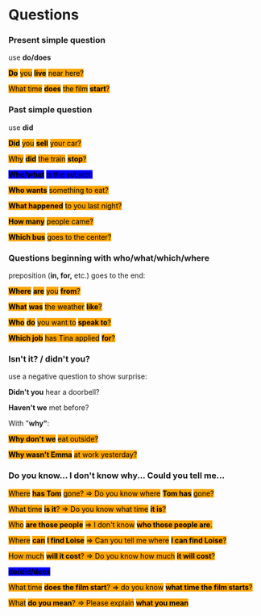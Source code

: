# Questions

### Present simple question

use **do/does**

<mark style="background-color:orange;">**Do**</mark> <mark style="background-color:orange;"></mark><mark style="background-color:orange;">you</mark> <mark style="background-color:orange;"></mark><mark style="background-color:orange;">**live**</mark> <mark style="background-color:orange;"></mark><mark style="background-color:orange;">near here?</mark>

<mark style="background-color:orange;">What time</mark> <mark style="background-color:orange;"></mark><mark style="background-color:orange;">**does**</mark> <mark style="background-color:orange;"></mark><mark style="background-color:orange;">the film</mark> <mark style="background-color:orange;"></mark><mark style="background-color:orange;">**start**</mark><mark style="background-color:orange;">?</mark>

### Past simple question

use **did**

<mark style="background-color:orange;">**Did**</mark> <mark style="background-color:orange;"></mark><mark style="background-color:orange;">you</mark> <mark style="background-color:orange;"></mark><mark style="background-color:orange;">**sell**</mark> <mark style="background-color:orange;"></mark><mark style="background-color:orange;">your car?</mark>

<mark style="background-color:orange;">Why</mark> <mark style="background-color:orange;"></mark><mark style="background-color:orange;">**did**</mark> <mark style="background-color:orange;"></mark><mark style="background-color:orange;">the train</mark> <mark style="background-color:orange;"></mark><mark style="background-color:orange;">**stop**</mark><mark style="background-color:orange;">?</mark>

<mark style="background-color:blue;">**Who/what**</mark> <mark style="background-color:blue;"></mark><mark style="background-color:blue;">is the subject:</mark>

<mark style="background-color:orange;">**Who wants**</mark> <mark style="background-color:orange;"></mark><mark style="background-color:orange;">something to eat?</mark>

<mark style="background-color:orange;">**What happened**</mark> <mark style="background-color:orange;"></mark><mark style="background-color:orange;">to you last night?</mark>

<mark style="background-color:orange;">**How many**</mark> <mark style="background-color:orange;"></mark><mark style="background-color:orange;">people came?</mark>

<mark style="background-color:orange;">**Which bus**</mark> <mark style="background-color:orange;"></mark><mark style="background-color:orange;">goes to the center?</mark>

### Questions beginning with who/what/which/where

preposition (**in, for,** etc.) goes to the end:

<mark style="background-color:orange;">**Where**</mark> <mark style="background-color:orange;"></mark><mark style="background-color:orange;"></mark> <mark style="background-color:orange;"></mark><mark style="background-color:orange;">**are**</mark> <mark style="background-color:orange;"></mark><mark style="background-color:orange;">you</mark> <mark style="background-color:orange;"></mark><mark style="background-color:orange;">**from**</mark><mark style="background-color:orange;">?</mark>

<mark style="background-color:orange;">**What**</mark> <mark style="background-color:orange;"></mark><mark style="background-color:orange;"></mark> <mark style="background-color:orange;"></mark><mark style="background-color:orange;">**was**</mark> <mark style="background-color:orange;"></mark><mark style="background-color:orange;">the weather</mark> <mark style="background-color:orange;"></mark><mark style="background-color:orange;">**like**</mark><mark style="background-color:orange;">?</mark>

<mark style="background-color:orange;">**Who**</mark> <mark style="background-color:orange;"></mark><mark style="background-color:orange;"></mark> <mark style="background-color:orange;"></mark><mark style="background-color:orange;">**do**</mark> <mark style="background-color:orange;"></mark><mark style="background-color:orange;">you want to</mark> <mark style="background-color:orange;"></mark><mark style="background-color:orange;">**speak to**</mark><mark style="background-color:orange;">?</mark>

<mark style="background-color:orange;">**Which job**</mark> <mark style="background-color:orange;"></mark><mark style="background-color:orange;">has Tina applied</mark> <mark style="background-color:orange;"></mark><mark style="background-color:orange;">**for**</mark><mark style="background-color:orange;">?</mark>

### Isn't it? / didn't you?

use a negative question to show surprise:

**Didn't you** hear a doorbell?

**Haven't we** met before?

With "**why"**:

<mark style="background-color:orange;">**Why don't we**</mark> <mark style="background-color:orange;"></mark><mark style="background-color:orange;">eat outside?</mark>

<mark style="background-color:orange;">**Why wasn't Emma**</mark> <mark style="background-color:orange;"></mark><mark style="background-color:orange;">at work yesterday?</mark>

### Do you know... I don't know why... Could you tell me...

<mark style="background-color:orange;">Where</mark> <mark style="background-color:orange;"></mark><mark style="background-color:orange;">**has Tom**</mark> <mark style="background-color:orange;"></mark><mark style="background-color:orange;">gone? => Do you know where</mark> <mark style="background-color:orange;"></mark><mark style="background-color:orange;">**Tom has**</mark> <mark style="background-color:orange;"></mark><mark style="background-color:orange;">gone?</mark>

<mark style="background-color:orange;">What time</mark> <mark style="background-color:orange;"></mark><mark style="background-color:orange;">**is it**</mark><mark style="background-color:orange;">? => Do you know what time</mark> <mark style="background-color:orange;"></mark><mark style="background-color:orange;">**it is**</mark><mark style="background-color:orange;">?</mark>

<mark style="background-color:orange;">Who</mark> <mark style="background-color:orange;"></mark><mark style="background-color:orange;">**are those people**</mark> <mark style="background-color:orange;"></mark><mark style="background-color:orange;">=> I don't know</mark> <mark style="background-color:orange;"></mark><mark style="background-color:orange;">**who those people are**</mark><mark style="background-color:orange;">.</mark>

<mark style="background-color:orange;">Where</mark> <mark style="background-color:orange;"></mark><mark style="background-color:orange;">**can**</mark> <mark style="background-color:orange;"></mark><mark style="background-color:orange;"></mark> <mark style="background-color:orange;"></mark><mark style="background-color:orange;">**I find Loise**</mark> <mark style="background-color:orange;"></mark><mark style="background-color:orange;">=> Can you tell me where</mark> <mark style="background-color:orange;"></mark><mark style="background-color:orange;">**I can find Loise**</mark><mark style="background-color:orange;">?</mark>

<mark style="background-color:orange;">How much</mark> <mark style="background-color:orange;"></mark><mark style="background-color:orange;">**will it cost**</mark><mark style="background-color:orange;">? => Do you know how much</mark> <mark style="background-color:orange;"></mark><mark style="background-color:orange;">**it will cost**</mark><mark style="background-color:orange;">?</mark>

<mark style="background-color:blue;">**do/did/does**</mark>

<mark style="background-color:orange;">What time</mark> <mark style="background-color:orange;"></mark><mark style="background-color:orange;">**does the film start**</mark><mark style="background-color:orange;">? => do you know</mark> <mark style="background-color:orange;"></mark><mark style="background-color:orange;">**what time the film starts**</mark><mark style="background-color:orange;">?</mark>

<mark style="background-color:orange;">What</mark> <mark style="background-color:orange;"></mark><mark style="background-color:orange;">**do you mean**</mark><mark style="background-color:orange;">? => Please explain</mark> <mark style="background-color:orange;"></mark><mark style="background-color:orange;">**what you mean**</mark>
